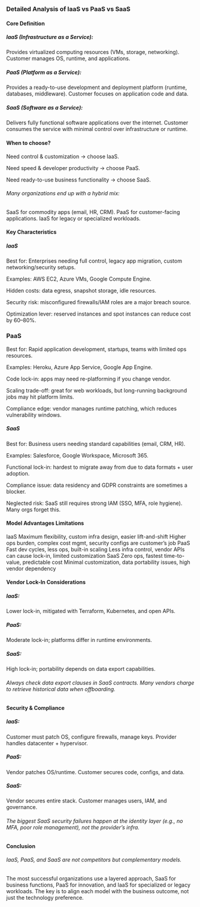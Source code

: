 ### Detailed Analysis of IaaS vs PaaS vs SaaS

#### Core Definition

##### IaaS (Infrastructure as a Service): 
Provides virtualized computing resources (VMs, storage, networking). Customer manages OS, runtime, and applications.
##### PaaS (Platform as a Service): 
Provides a ready-to-use development and deployment platform (runtime, databases, middleware). Customer focuses on application code and data.
##### SaaS (Software as a Service): 
Delivers fully functional software applications over the internet. Customer consumes the service with minimal control over infrastructure or runtime.

#### When to choose?

Need control & customization → choose IaaS.

Need speed & developer productivity → choose PaaS.

Need ready-to-use business functionality → choose SaaS.

###### Many organizations end up with a hybrid mix:
SaaS for commodity apps (email, HR, CRM).
PaaS for customer-facing applications.
IaaS for legacy or specialized workloads.


#### Key Characteristics

##### IaaS

Best for: Enterprises needing full control, legacy app migration, custom networking/security setups.

Examples: AWS EC2, Azure VMs, Google Compute Engine.

Hidden costs: data egress, snapshot storage, idle resources.

Security risk: misconfigured firewalls/IAM roles are a major breach source.

Optimization lever: reserved instances and spot instances can reduce cost by 60–80%.

### PaaS

Best for: Rapid application development, startups, teams with limited ops resources.

Examples: Heroku, Azure App Service, Google App Engine.

Code lock-in: apps may need re-platforming if you change vendor.

Scaling trade-off: great for web workloads, but long-running background jobs may hit platform limits.

Compliance edge: vendor manages runtime patching, which reduces vulnerability windows.

##### SaaS

Best for: Business users needing standard capabilities (email, CRM, HR).

Examples: Salesforce, Google Workspace, Microsoft 365.

Functional lock-in: hardest to migrate away from due to data formats + user adoption.

Compliance issue: data residency and GDPR constraints are sometimes a blocker.

Neglected risk: SaaS still requires strong IAM (SSO, MFA, role hygiene). Many orgs forget this.

#### Model Advantages Limitations

IaaS Maximum flexibility, custom infra design, easier lift-and-shift Higher ops burden, complex cost mgmt, security configs are customer’s job
PaaS Fast dev cycles, less ops, built-in scaling Less infra control, vendor APIs can cause lock-in, limited customization
SaaS Zero ops, fastest time-to-value, predictable cost Minimal customization, data portability issues, high vendor dependency

#### Vendor Lock-In Considerations

##### IaaS:
Lower lock-in, mitigated with Terraform, Kubernetes, and open APIs.
##### PaaS:
Moderate lock-in; platforms differ in runtime environments.
##### SaaS:
High lock-in; portability depends on data export capabilities.

###### Always check data export clauses in SaaS contracts. Many vendors charge to retrieve historical data when offboarding.

#### Security & Compliance

##### IaaS: 
Customer must patch OS, configure firewalls, manage keys. Provider handles datacenter + hypervisor.
##### PaaS:
Vendor patches OS/runtime. Customer secures code, configs, and data.
##### SaaS:
Vendor secures entire stack. Customer manages users, IAM, and governance.
###### The biggest SaaS security failures happen at the identity layer (e.g., no MFA, poor role management), not the provider’s infra.

#### Conclusion

###### IaaS, PaaS, and SaaS are not competitors but complementary models.
The most successful organizations use a layered approach, SaaS for business functions, PaaS for innovation, and IaaS for specialized or legacy workloads. The key is to align each model with the business outcome, not just the technology preference.



